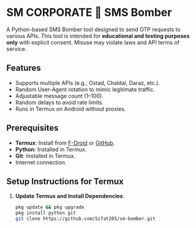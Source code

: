 # SM CORPORATE 🍁 SMS Bomber

A Python-based SMS Bomber tool designed to send OTP requests to various APIs. This tool is intended for **educational and testing purposes only** with explicit consent. Misuse may violate laws and API terms of service.

## Features
- Supports multiple APIs (e.g., Ostad, Chaldal, Daraz, etc.).
- Random User-Agent rotation to mimic legitimate traffic.
- Adjustable message count (1–100).
- Random delays to avoid rate limits.
- Runs in Termux on Android without proxies.

## Prerequisites
- **Termux**: Install from [F-Droid](https://f-droid.org/en/packages/com.termux/) or [GitHub](https://github.com/termux/termux-app).
- **Python**: Installed in Termux.
- **Git**: Installed in Termux.
- Internet connection.

## Setup Instructions for Termux

1. **Update Termux and Install Dependencies**:
   ```bash
   pkg update && pkg upgrade
   pkg install python git
   git clone https://github.com/Sifat205/sm-bomber.git
